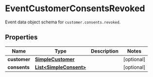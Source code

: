 

# EventCustomerConsentsRevoked

Event data object schema for `customer.consents.revoked`.

## Properties

| Name | Type | Description | Notes |
|------------ | ------------- | ------------- | -------------|
|**customer** | [**SimpleCustomer**](SimpleCustomer.md) |  |  [optional] |
|**consents** | [**List&lt;SimpleConsent&gt;**](SimpleConsent.md) |  |  [optional] |



